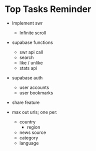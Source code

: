 # Top Tasks Reminder

* Implement swr
  * Infinite scroll

* supabase functions
  * swr api call
  * search
  * like / unlike
  * stats api

* supabase auth
  * user accounts
  * user bookmarks

* share feature

* max out urls; one per:
  * country
    * region
  * news source
  * category
  * language

